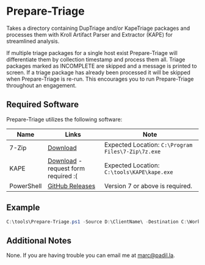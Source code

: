 # Prepare-Triage

Takes a directory containing DupTriage and/or KapeTriage packages and processes them with Kroll Artifact Parser and Extractor (KAPE) for streamlined analysis.

If multiple triage packages for a single host exist Prepare-Triage will differentiate them by collection timestamp and process them all. Triage packages marked as INCOMPLETE are skipped and a message is printed to screen. If a triage package has already been processed it will be skipped when Prepare-Triage is re-run. This encourages you to run Prepare-Triage throughout an engagement.

## Required Software

Prepare-Triage utilizes the following software:

|Name|Links|Note|
|----|----|----|
|7-Zip|[Download](https://www.7-zip.org/download.html)|Expected Location: `C:\Program Files\7-Zip\7z.exe`|
|KAPE|[Download](https://www.kroll.com/en/services/cyber-risk/investigate-and-respond/kroll-artifact-parser-extractor-kape) - request form required :(|Expected Location: `C:\tools\KAPE\kape.exe`|
|PowerShell|[GitHub Releases](https://github.com/PowerShell/powershell/releases)|Version 7 or above is required.|

## Example

```PowerShell
C:\tools\Prepare-Triage.ps1 -Source D:\ClientName\ -Destination C:\WorkingDir\ClientName\KAPE\
```

## Additional Notes

None. If you are having trouble you can email me at [marc@padil.la](mailto:marc@padil.la).
